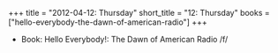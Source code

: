 +++
title = "2012-04-12: Thursday"
short_title = "12: Thursday"
books = ["hello-everybody-the-dawn-of-american-radio"]
+++


* Book: Hello Everybody!: The Dawn of American Radio /f/
